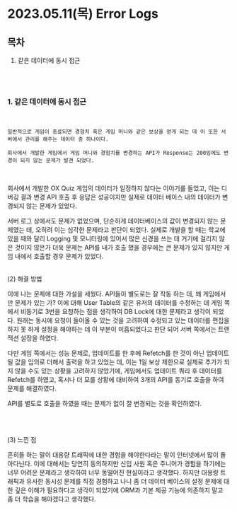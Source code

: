 # 2023.05.11(목) Error Logs

## 목차

1. 같은 데이터에 동시 접근

<br />
<br />

### 1. 같은 데이터에 동시 접근

<br />

```
일반적으로 게임이 종료되면 경험치 혹은 게임 머니와 같은 보상을 얻게 되는 데 이 또한 서버에서 관리를 해주는 데이터 중 하나이다.

회사에서 개발한 게임에서 게임 머니와 경험치를 변경하는 API가 Response는 200임에도 변경이 되지 않는 문제가 발견 되었다.
```

<br />

회사에서 개발한 OX Quiz 게임의 데이터가 일정하지 않다는 이야기를 들었고, 이는 디버깅 결과 변경 API 호출 후 응답은 성공이지만 실제로 데이터 베이스 내의 데이터가 변경되지 않는 문제가 있었다.

서버 로그 상에서도 문제가 없었으며, 단순하게 데이터베이스의 값이 변경되지 않는 문제였는 데, 오히려 이는 심각한 문제라고 판단이 되었다. 실제로 개발을 할 때는 학교에 있을 때와 달리 Logging 및 모니터링에 있어서 많은 신경을 쓰는 데 거기에 걸리지 않은 것이지 않은가 더욱 문제는 API를 내가 호출 했을 경우에는 큰 문제가 있지 않지만 게임 내에서 호출할 경우 문제가 있었다.

<br />
(2) 해결 방법

<br />

이에 나는 문제에 대한 가설을 세웠다. API들이 별도로는 잘 작동 하는 데, 왜 게임에서만 문제가 있는 가? 이에 대해 User Table의 같은 유저의 데이터를 수정하는 데 게임 쪽에서 비동기로 3번을 요청하는 점을 생각하여 DB Lock에 대한 문제라고 생각이 되었다. 원래는 동시에 요청이 들어올 수 있는 것을 고려하여 수정되고 있는 데이터를 편집을 하지 못 하게 설정을 해야하는 데 이 부분이 미흡되었다고 판단 되어 서버 쪽에서는 트랜잭션 설정을 하였다.

다만 게임 쪽에서는 성능 문제로, 업데이트를 한 후에 Refetch를 한 것이 아닌 업데이트 될 값을 임의로 더해서 출력을 하고 있었는 데, 이는 1일 보상 제한으로 실제로 추가가 되지 않을 수도 있는 상황을 고려하지 않았기에, 게임에서도 업데이트 쿼리 후 데이터를 Refetch를 하였고, 혹시나 더 모를 상황에 대비하여 3개의 API를 동기로 호출을 하여 문제를 해결하였다.

API를 별도로 호출을 하였을 때는 문제가 없이 잘 변경되는 것을 확인하였다.

<br />
<br />

(3) 느낀 점

흔히들 하는 말이 대용량 트래픽에 대한 경험을 해야한다라는 말이 인터넷에서 많이 돌아다닌다. 이에 대해서는 당연히 동의하지만 신입 사원 혹은 주니어가 경험을 하기에는 너무 어려운 문제라고 생각하여 너무 동떨어진 현실이라고 생각했다. 하지만 대용량 트래픽과 유사한 동시성 문제를 직접 경험하고 나니 좀 더 데이터 베이스의 설정 문제에 대한 깊은 이해가 필요하다고 생각이 되었기에 ORM과 기본 제공 기능에 의존하지 말고 좀 더 학습을 해야겠다고 생각했다.
